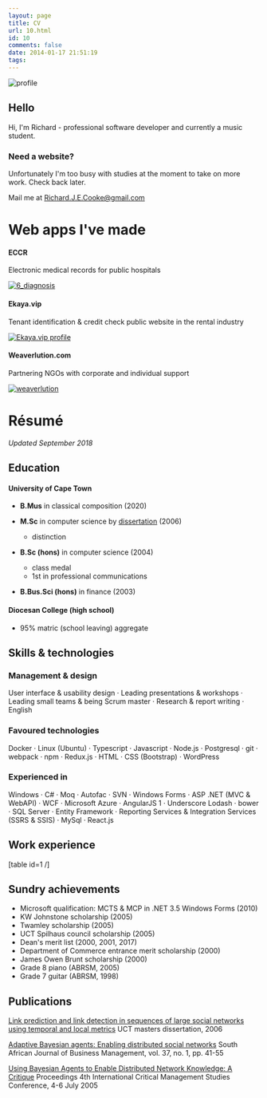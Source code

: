 ```yaml
---
layout: page
title: CV
url: 10.html
id: 10
comments: false
date: 2014-01-17 21:51:19
tags:
---
```


![profile](https://richardcooke.info/wp-content/uploads/2014/01/2016-12-10-bust-dark-grey-square-300x300.png)

Hello
-----

Hi, I'm Richard - professional software developer and currently a music student.

### Need a website?

Unfortunately I'm too busy with studies at the moment to take on more work. Check back later.

Mail me at [Richard.J.E.Cooke@gmail.com](mailto:Richard.J.E.Cooke@gmail.com)

Web apps I've made
==================

#### ECCR

Electronic medical records for public hospitals

 [![6_diagnosis](https://richardcooke.info/wp-content/uploads/2015/09/6_diagnosis-300x226.png)](https://richardcooke.info/eccr-the-western-cape-government-health-web-application-for-discharges/) 

#### Ekaya.vip

Tenant identification & credit check public website in the rental industry

 [![Ekaya.vip profile](https://richardcooke.info/wp-content/uploads/2016/10/vip-300x148.png)](https://richardcooke.info/the-making-of-ekaya-vip-easy-identity-credit-checks-for-tenants/) 

#### Weaverlution.com

Partnering NGOs with corporate and individual support

 [![weaverlution](https://richardcooke.info/wp-content/uploads/2014/01/weaverlution-300x170.jpg)](https://richardcooke.info/wp-content/uploads/2014/01/weaverlution.jpg) 

**Résumé**
==========

*Updated September 2018*

Education
---------

#### University of Cape Town

*   **B.Mus** in classical composition (2020)

*   **M.Sc** in computer science by [dissertation](http://pubs.cs.uct.ac.za/archive/00000370/) (2006)
    *   distinction

*   **B.Sc (hons)** in computer science (2004)
    *   class medal
    *   1st in professional communications

*   **B.Bus.Sci (hons)** in finance (2003)

#### Diocesan College (high school)

*   95% matric (school leaving) aggregate

Skills & technologies
---------------------

### Management & design

User interface & usability design · Leading presentations & workshops · Leading small teams & being Scrum master · Research & report writing · English

### Favoured technologies

Docker · Linux (Ubuntu) · Typescript · Javascript · Node.js · Postgresql · git · webpack · npm · Redux.js · HTML · CSS (Bootstrap) · WordPress

### Experienced in

Windows · C# · Moq · Autofac · SVN · Windows Forms · ASP .NET (MVC & WebAPI) · WCF · Microsoft Azure · AngularJS 1 · Underscore Lodash · bower · SQL Server · Entity Framework · Reporting Services & Integration Services (SSRS & SSIS) · MySql · React.js

Work experience
---------------

\[table id=1 /\]

Sundry achievements
-------------------

*   Microsoft qualification: MCTS & MCP in .NET 3.5 Windows Forms (2010)
*   KW Johnstone scholarship (2005)
*   Twamley scholarship (2005)
*   UCT Spilhaus council scholarship (2005)
*   Dean's merit list (2000, 2001, 2017)
*   Department of Commerce entrance merit scholarship (2000)
*   James Owen Brunt scholarship (2000)
*   Grade 8 piano (ABRSM, 2005)
*   Grade 7 guitar (ABRSM, 1998)

Publications
------------

[Link prediction and link detection in sequences of large social networks using temporal and local metrics](http://pubs.cs.uct.ac.za/archive/00000370/) UCT masters dissertation, 2006

[Adaptive Bayesian agents: Enabling distributed social networks](http://pubs.cs.uct.ac.za/archive/00000309/) South African Journal of Business Management, vol. 37, no. 1, pp. 41-55

[Using Bayesian Agents to Enable Distributed Network Knowledge: A Critique](http://pubs.cs.uct.ac.za/archive/00000221/01/Bayesian_Agents.pdf) Proceedings 4th International Critical Management Studies Conference, 4-6 July 2005
